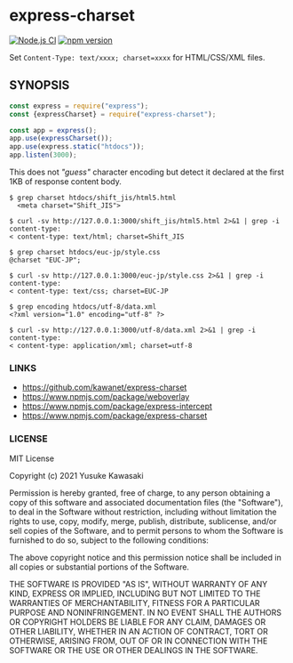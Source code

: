 # express-charset

[![Node.js CI](https://github.com/kawanet/express-charset/workflows/Node.js%20CI/badge.svg?branch=main)](https://github.com/kawanet/express-charset/actions/)
[![npm version](https://img.shields.io/npm/v/express-charset)](https://www.npmjs.com/package/express-charset)

Set `Content-Type: text/xxxx; charset=xxxx` for HTML/CSS/XML files.

## SYNOPSIS

```js
const express = require("express");
const {expressCharset} = require("express-charset");

const app = express();
app.use(expressCharset());
app.use(express.static("htdocs"));
app.listen(3000);
```

This does not _"guess"_ character encoding but detect it declared at the first 1KB of response content body.

```text
$ grep charset htdocs/shift_jis/html5.html 
  <meta charset="Shift_JIS">

$ curl -sv http://127.0.0.1:3000/shift_jis/html5.html 2>&1 | grep -i content-type:
< content-type: text/html; charset=Shift_JIS

$ grep charset htdocs/euc-jp/style.css 
@charset "EUC-JP";

$ curl -sv http://127.0.0.1:3000/euc-jp/style.css 2>&1 | grep -i content-type:
< content-type: text/css; charset=EUC-JP

$ grep encoding htdocs/utf-8/data.xml 
<?xml version="1.0" encoding="utf-8" ?>

$ curl -sv http://127.0.0.1:3000/utf-8/data.xml 2>&1 | grep -i content-type:
< content-type: application/xml; charset=utf-8
```

### LINKS

- https://github.com/kawanet/express-charset
- https://www.npmjs.com/package/weboverlay
- https://www.npmjs.com/package/express-intercept
- https://www.npmjs.com/package/express-charset

### LICENSE

MIT License

Copyright (c) 2021 Yusuke Kawasaki

Permission is hereby granted, free of charge, to any person obtaining a copy
of this software and associated documentation files (the "Software"), to deal
in the Software without restriction, including without limitation the rights
to use, copy, modify, merge, publish, distribute, sublicense, and/or sell
copies of the Software, and to permit persons to whom the Software is
furnished to do so, subject to the following conditions:

The above copyright notice and this permission notice shall be included in all
copies or substantial portions of the Software.

THE SOFTWARE IS PROVIDED "AS IS", WITHOUT WARRANTY OF ANY KIND, EXPRESS OR
IMPLIED, INCLUDING BUT NOT LIMITED TO THE WARRANTIES OF MERCHANTABILITY,
FITNESS FOR A PARTICULAR PURPOSE AND NONINFRINGEMENT. IN NO EVENT SHALL THE
AUTHORS OR COPYRIGHT HOLDERS BE LIABLE FOR ANY CLAIM, DAMAGES OR OTHER
LIABILITY, WHETHER IN AN ACTION OF CONTRACT, TORT OR OTHERWISE, ARISING FROM,
OUT OF OR IN CONNECTION WITH THE SOFTWARE OR THE USE OR OTHER DEALINGS IN THE
SOFTWARE.
